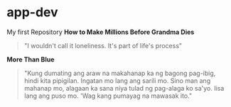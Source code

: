 # app-dev
My first Repository
**How to Make Millions Before Grandma Dies**
> "I wouldn't call it loneliness. It's part of life's process"

**More Than Blue**
> "Kung dumating ang araw na makahanap ka ng bagong pag-ibig, hindi kita pipigilan. Ingatan mo lang ang sarili mo. Sino man ang mahanap mo, alagaan ka sana niya tulad ng pag-alaga ko sa'yo. Iisa lang ang puso mo. 'Wag kang pumayag na mawasak ito."

